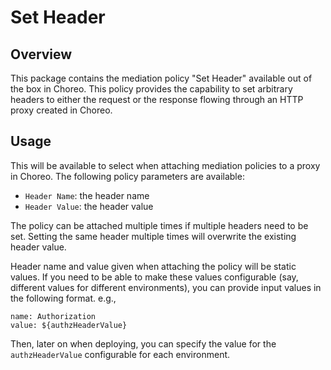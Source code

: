 # Set Header

## Overview
This package contains the mediation policy "Set Header" available out of the box in Choreo. This policy provides the capability to set 
arbitrary headers to either the request or the response flowing through an HTTP proxy created in Choreo. 

## Usage

This will be available to select when attaching mediation policies to a proxy in Choreo. The following policy parameters are available:
- `Header Name`: the header name
- `Header Value`: the header value

The policy can be attached multiple times if multiple headers need to be set. Setting the same header multiple times will overwrite the 
existing header value.

Header name and value given when attaching the policy will be static values. If you need to be able to make these values configurable
(say, different values for different environments), you can provide input values in the following format. e.g.,
```
name: Authorization
value: ${authzHeaderValue}
```
Then, later on when deploying, you can specify the value for the `authzHeaderValue` configurable for each environment.
